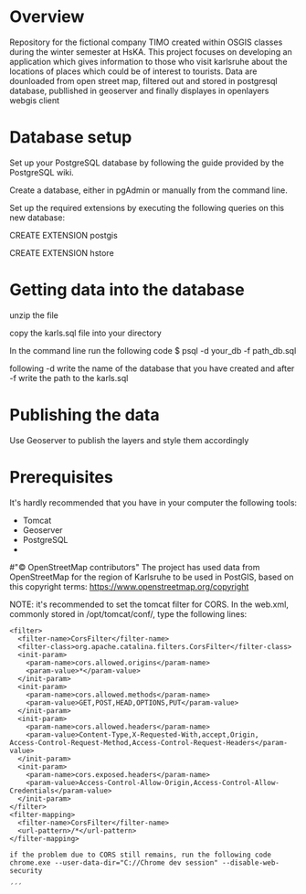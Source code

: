 # Overview
Repository for the fictional company TIMO created within OSGIS classes during the winter semester at HsKA. This project focuses on developing an application which gives information to those who visit karlsruhe about the locations of places which could be of interest to tourists. Data are dounloaded from open street map, filtered out and stored in postgresql database, publlished in geoserver and finally displayes in openlayers webgis client

# Database setup
Set up your PostgreSQL database by following the guide provided by the PostgreSQL wiki.

Create a database, either in pgAdmin or manually from the command line.

Set up the required extensions by executing the following queries on this new database:

CREATE EXTENSION postgis

CREATE EXTENSION hstore

# Getting data into the database

unzip the file

copy the karls.sql file into your directory

In the command line run the following code
$ psql -d your_db -f path_db.sql
 
 following -d write the name of the database that you have created and after -f write the path to the karls.sql

 # Publishing the data

Use Geoserver to publish the layers and style them accordingly

 # Prerequisites

It's hardly recommended that you have in your computer the following tools:
* Tomcat
* Geoserver
* PostgreSQL
* 
#"© OpenStreetMap contributors"
The project has used data from OpenStreetMap for the region of Karlsruhe to be used in PostGIS, based on this copyright terms: https://www.openstreetmap.org/copyright


NOTE: it's recommended to set the tomcat filter for CORS. In the web.xml, commonly stored in /opt/tomcat/conf/, type the following lines:
```
<filter>
  <filter-name>CorsFilter</filter-name>
  <filter-class>org.apache.catalina.filters.CorsFilter</filter-class>
  <init-param>
    <param-name>cors.allowed.origins</param-name>
    <param-value>*</param-value>
  </init-param>
  <init-param>
    <param-name>cors.allowed.methods</param-name>
    <param-value>GET,POST,HEAD,OPTIONS,PUT</param-value>
  </init-param>
  <init-param>
    <param-name>cors.allowed.headers</param-name>
    <param-value>Content-Type,X-Requested-With,accept,Origin,
Access-Control-Request-Method,Access-Control-Request-Headers</param-value>
  </init-param>
  <init-param>
    <param-name>cors.exposed.headers</param-name>
    <param-value>Access-Control-Allow-Origin,Access-Control-Allow-Credentials</param-value>
  </init-param>
</filter>
<filter-mapping>
  <filter-name>CorsFilter</filter-name>
  <url-pattern>/*</url-pattern>
</filter-mapping>

if the problem due to CORS still remains, run the following code
chrome.exe --user-data-dir="C://Chrome dev session" --disable-web-security

´´´
